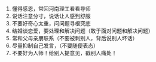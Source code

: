 1. 懂得感恩，常回河南理工看看导师
2. 说话注意分寸，说话让人感到舒服
3. 不要好奇心太重，问问题寻根究底
4. 结婚谈恋爱，要处理和解决问题（敢于面对问题和解决问题）
5. 常和父母亲朋联系（不要被刺别人，背后说别人坏话）
6. 尽量抑制自己发言，（不要随便表态）
7. 不要好为人师！给别人提意见，戳别人痛处！